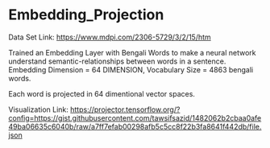 # Embedding_Projection
Data Set Link: https://www.mdpi.com/2306-5729/3/2/15/htm 

Trained an Embedding Layer with Bengali Words to make a neural network understand semantic-relationships between words in a sentence. 
Embedding Dimension = 64 DIMENSION, Vocabulary Size = 4863 bengali words.

Each word is projected in 64 dimentional vector spaces.  

Visualization Link:
https://projector.tensorflow.org/?config=https://gist.githubusercontent.com/tawsifsazid/1482062b2cbaa0afe49ba06635c6040b/raw/a7ff7efab00298afb5c5cc8f22b3fa8641f442db/file.json
